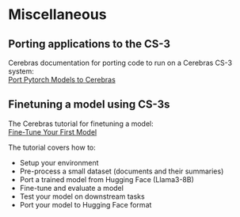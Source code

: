 # Miscellaneous

## Porting applications to the CS-3

Cerebras documentation for porting code to run on a Cerebras CS-3 system:<br>
[Port Pytorch Models to Cerebras](https://training-docs.cerebras.ai/rel-2.5.0/model-zoo/migration/porting-pytorch-models-to-cerebras#port-pytorch-models-to-cerebras)

## Finetuning a model using CS-3s

The Cerebras tutorial for finetuning a model:<br>
[Fine-Tune Your First Model](https://training-docs.cerebras.ai/rel-2.5.0/getting-started/fine-tune-your-first-model)

The tutorial covers how to: 

* Setup your environment
* Pre-process a small dataset (documents and their summaries)
* Port a trained model from Hugging Face (Llama3-8B)
* Fine-tune and evaluate a model
* Test your model on downstream tasks
* Port your model to Hugging Face format


<!--- Disabled for now
## Grafana WsJob Dashboard for Cerebras jobs
A Grafana dashboard provides support for visualizing, querying, and exploring the CS3 system’s metrics and enables to access system logs and traces.
See the Cerebras documentation for the [ML User Dashboard](https://training-docs.cerebras.ai/cluster-monitoring/cerebras-job-scheduling-and-monitoring/cluster-monitoring-with-grafana#ml-user-dashboard)

Here is a summary (tested to work on Ubuntu and MacOS)<br>

On your work machine with a web browser, e.g. your laptop,<br>
edit /etc/hosts, using your editor of choice
```console
sudo nano /etc/hosts
```
Add this line
```console
127.0.0.1	grafana.cerebras1.lab.alcf.anl.gov
```
Save, and exit the editor

Download the Grafana certificate present on the Cerebras node at /opt/cerebras/certs/grafana_tls.crt to your local machine. To add this certificate to your browser keychain, 

1. On chrome, go to Settings->Privacy and security->Security->Manage device certificates
2. Select System under "System Keychains" on the left hand side of your screen. Also select the "Certificate" tab.
3. Drag and drop the downloaded certificate. Once it is added, it is visible as "lab.alcf.anl.gov"
   ![Cerebras Wafer-Scale Cluster connection diagram](files/grafana_ctl.png)
4. Select the certificate, and ensure that the "Trust" section is set to "Always Trust"
   ![Cerebras Wafer-Scale Cluster connection diagram](files/Trust_ctl.png)


On your work machine with a web browser, e.g. your laptop,<br>
tunnel the grafana https port on the cerebras grafana host through to localhost
```
ssh -L 8443:grafana.cerebras1.lab.alcf.anl.gov:443 arnoldw@cer-login-04.ai.alcf.anl.gov
```

Point a browser at grafana. (Tested with Firefox and Chrome/Brave)<br>
Open browser to a job grafana url shown in csctl get jobs, adding :8443 to hostname, e.g.<br>
```console
https://grafana.cerebras1.lab.alcf.anl.gov:8443/d/WebHNShVz/wsjob-dashboard?orgId=1&var-wsjob=wsjob-49b7uuojdelvtrcxu3cwbw&from=1684859330000&to=noww
```
--->
<!---
NO LONGER NEEDED - python environments are available, and singularity not available

## Downloading a Kaggle competition dataset to a CS-3 node using the command line

These notes may be helpful for downloading some Kaggle datasets

Inside a singularity shell (e.g. `singularity shell -B /opt:/opt /software/cerebras/cs2-02/container/cbcore_latest.sif` )

```console
virtualenv env
source env/bin/activate
pip3 install kaggle
```

Go to www.kaggle.com in a browser, log in (create account if first time). In user(icon upper right) -&gt; Account tab, there is a button (scroll down) to "Create New API Token". Click it. It will open a download window for a one line json.

put the json in `~/.kaggle/kaggle.json`</br>
e.g. scp the downloaded file, or single quote the json text and echo it as shown</br>
```console
mkdir ~/.kaggle
echo '{"username":"REDACTED","key":"REDACTED"}' > ~/.kaggle/kaggle.json
chmod 600 ~/.kaggle/kaggle.json
```

On www.kaggle.com, the kaggle api command for download of a dataset is displayed in the data tab. It can be selected and copied to the local clipboard, or copied with the "Copy API command to clipboard" icon.<br>
Before attempting a download, if there is a button on the kaggle download page to agree to any terms and conditions, e.g. agreement to the competition rules, click on it (after reading them); downloads with your access token will fail with a 403 error until you agree to those T&Cs.

Paste the API command to the command line inside the singularity shell with the venv activated. E.g.<br>
```bash
kaggle datasets download -d mhskjelvareid/dagm-2007-competition-dataset-optical-inspection
```

It will download as a zip file.

Exit the singularity container (with `exit`), then unzip the dataset zip file.<br>
`unzip` is available on the CS-3 worker nodes.

Note: the kaggle download shown above included two identical copies of the dataset; one copy was in a subdirectory.
--->
